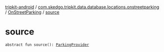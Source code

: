 [tripkit-android](../../index.md) / [com.skedgo.tripkit.data.database.locations.onstreetparking](../index.md) / [OnStreetParking](index.md) / [source](./source.md)

# source

`abstract fun source(): `[`ParkingProvider`](../-parking-provider/index.md)